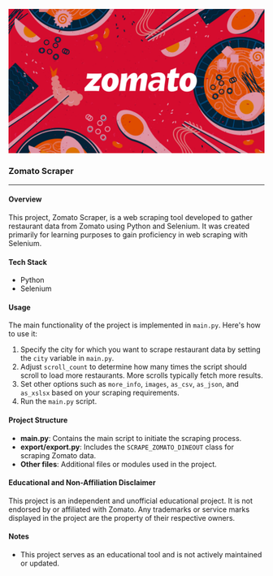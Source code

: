 ![Zomato Logo](images/work_banner_vyEql_Zomato.jpg)
### Zomato Scraper

---

#### Overview
This project, Zomato Scraper, is a web scraping tool developed to gather restaurant data from Zomato using Python and Selenium. It was created primarily for learning purposes to gain proficiency in web scraping with Selenium.

#### Tech Stack
- Python
- Selenium

#### Usage
The main functionality of the project is implemented in `main.py`. Here's how to use it:

1. Specify the city for which you want to scrape restaurant data by setting the `city` variable in `main.py`.
2. Adjust `scroll_count` to determine how many times the script should scroll to load more restaurants. More scrolls typically fetch more results.
3. Set other options such as `more_info`, `images`, `as_csv`, `as_json`, and `as_xslsx` based on your scraping requirements.
4. Run the `main.py` script.

#### Project Structure
- **main.py**: Contains the main script to initiate the scraping process.
- **export/export.py**: Includes the `SCRAPE_ZOMATO_DINEOUT` class for scraping Zomato data.
- **Other files**: Additional files or modules used in the project.

#### Educational and Non-Affiliation Disclaimer
This project is an independent and unofficial educational project. It is not endorsed by or affiliated with Zomato. Any trademarks or service marks displayed in the project are the property of their respective owners.

#### Notes
- This project serves as an educational tool and is not actively maintained or updated.

